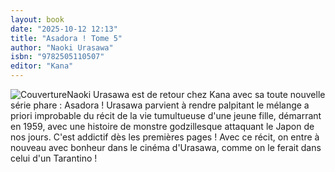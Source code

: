 ```yaml
---
layout: book
date: "2025-10-12 12:13"
title: "Asadora ! Tome 5"
author: "Naoki Urasawa"
isbn: "9782505110507"
editor: "Kana"
---
```

![Couverture](/img/9782505110507.jpeg)Naoki Urasawa est de retour chez Kana avec sa toute nouvelle série phare : Asadora ! Urasawa parvient à rendre palpitant le mélange a priori improbable du récit de la vie tumultueuse d'une jeune fille, démarrant en 1959, avec une histoire de monstre godzillesque attaquant le Japon de nos jours. C'est addictif dès les premières pages ! Avec ce récit, on entre à nouveau avec bonheur dans le cinéma d'Urasawa, comme on le ferait dans celui d'un Tarantino !
